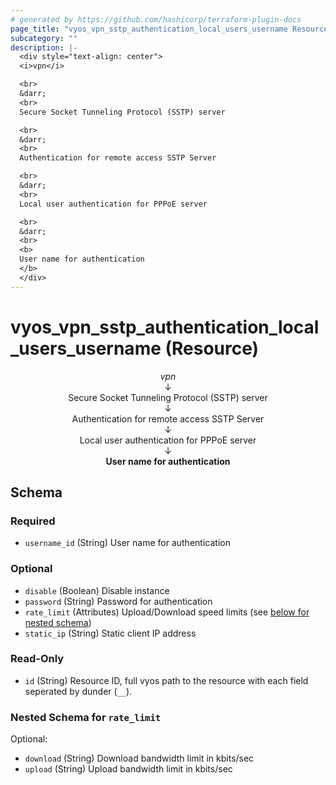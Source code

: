 ```yaml
---
# generated by https://github.com/hashicorp/terraform-plugin-docs
page_title: "vyos_vpn_sstp_authentication_local_users_username Resource - vyos"
subcategory: ""
description: |-
  <div style="text-align: center">
  <i>vpn</i>

  <br>
  &darr;
  <br>
  Secure Socket Tunneling Protocol (SSTP) server

  <br>
  &darr;
  <br>
  Authentication for remote access SSTP Server

  <br>
  &darr;
  <br>
  Local user authentication for PPPoE server

  <br>
  &darr;
  <br>
  <b>
  User name for authentication
  </b>
  </div>
---
```


# vyos_vpn_sstp_authentication_local_users_username (Resource)

<div style="text-align: center">
<i>vpn</i>

<br>
&darr;
<br>
Secure Socket Tunneling Protocol (SSTP) server

<br>
&darr;
<br>
Authentication for remote access SSTP Server

<br>
&darr;
<br>
Local user authentication for PPPoE server

<br>
&darr;
<br>
<b>
User name for authentication
</b>
</div>



<!-- schema generated by tfplugindocs -->
## Schema

### Required

- `username_id` (String) User name for authentication

### Optional

- `disable` (Boolean) Disable instance
- `password` (String) Password for authentication
- `rate_limit` (Attributes) Upload/Download speed limits (see [below for nested schema](#nestedatt--rate_limit))
- `static_ip` (String) Static client IP address

### Read-Only

- `id` (String) Resource ID, full vyos path to the resource with each field seperated by dunder (`__`).

<a id="nestedatt--rate_limit"></a>
### Nested Schema for `rate_limit`

Optional:

- `download` (String) Download bandwidth limit in kbits/sec
- `upload` (String) Upload bandwidth limit in kbits/sec
